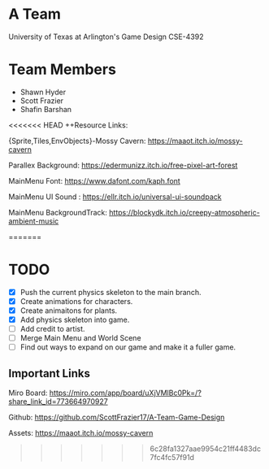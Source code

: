 # A Team
University of Texas at Arlington's Game Design CSE-4392

# Team Members

- Shawn Hyder
- Scott Frazier
- Shafin Barshan

<<<<<<< HEAD
++Resource Links:

{Sprite,Tiles,EnvObjects}-Mossy Cavern: https://maaot.itch.io/mossy-cavern

Parallex Background: https://edermunizz.itch.io/free-pixel-art-forest

MainMenu Font: https://www.dafont.com/kaph.font

MainMenu UI Sound : https://ellr.itch.io/universal-ui-soundpack

MainMenu BackgroundTrack: https://blockydk.itch.io/creepy-atmospheric-ambient-music


=======
# TODO

- [X] Push the current physics skeleton to the main branch.
- [X] Create animations for characters.
- [X] Create animaitons for plants.
- [X] Add physics skeleton into game.
- [ ] Add credit to artist.
- [ ] Merge Main Menu and World Scene
- [ ] Find out ways to expand on our game and make it a fuller game.

## Important Links

Miro Board: https://miro.com/app/board/uXjVMlBc0Pk=/?share_link_id=773664970927

Github: https://github.com/ScottFrazier17/A-Team-Game-Design

Assets: https://maaot.itch.io/mossy-cavern
>>>>>>> 6c28fa1327aae9954c21ff4483dc7fc4fc57f91d
